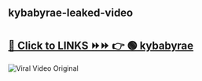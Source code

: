 
 ## kybabyrae-leaked-video 

# <h2><a href="https://clipsfans.com/kybabyrae&ref=git">🔗 Click to LINKS ⏩⏩ 👉 🟢 kybabyrae </a></h2>

<a href="https://clipsfans.com/kybabyrae&ref=git" rel="nofollow" data-target="animated-image.originalLink"><img src="https://i.ibb.co.com/xMMVF88/686577567.gif" alt="Viral Video Original" style="max-width: 100%; display: inline-block;" data-target="animated-image.originalImage"></a>
